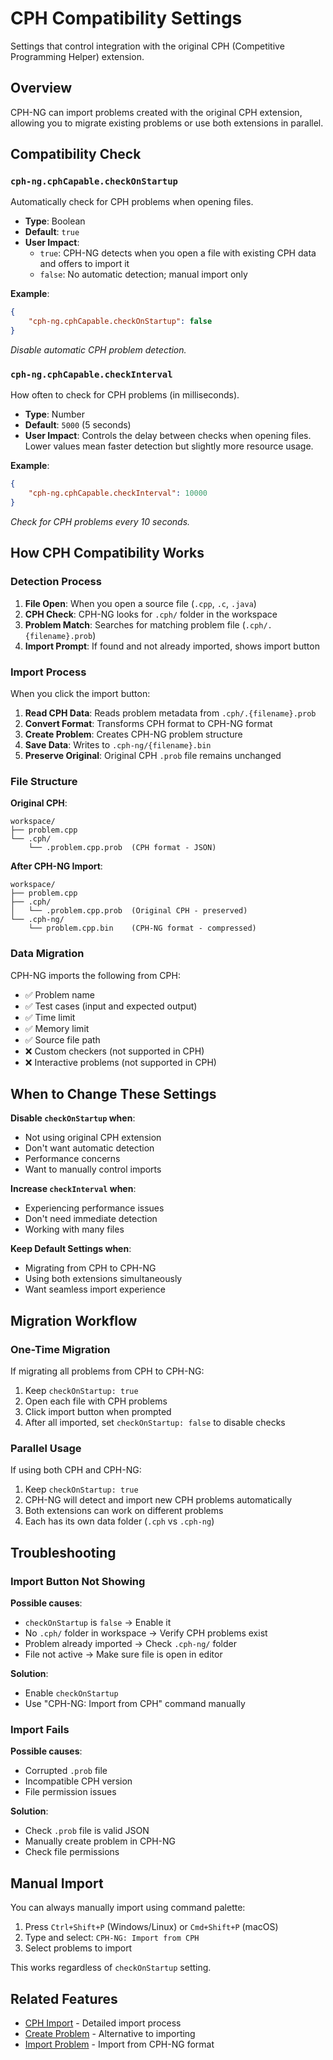 # CPH Compatibility Settings

Settings that control integration with the original CPH (Competitive Programming
Helper) extension.

## Overview

CPH-NG can import problems created with the original CPH extension, allowing you
to migrate existing problems or use both extensions in parallel.

## Compatibility Check

### `cph-ng.cphCapable.checkOnStartup`

Automatically check for CPH problems when opening files.

- **Type**: Boolean
- **Default**: `true`
- **User Impact**:
    - `true`: CPH-NG detects when you open a file with existing CPH data and
      offers to import it
    - `false`: No automatic detection; manual import only

**Example**:

```json
{
    "cph-ng.cphCapable.checkOnStartup": false
}
```

_Disable automatic CPH problem detection._

### `cph-ng.cphCapable.checkInterval`

How often to check for CPH problems (in milliseconds).

- **Type**: Number
- **Default**: `5000` (5 seconds)
- **User Impact**: Controls the delay between checks when opening files. Lower
  values mean faster detection but slightly more resource usage.

**Example**:

```json
{
    "cph-ng.cphCapable.checkInterval": 10000
}
```

_Check for CPH problems every 10 seconds._

## How CPH Compatibility Works

### Detection Process

1. **File Open**: When you open a source file (`.cpp`, `.c`, `.java`)
2. **CPH Check**: CPH-NG looks for `.cph/` folder in the workspace
3. **Problem Match**: Searches for matching problem file
   (`.cph/.{filename}.prob`)
4. **Import Prompt**: If found and not already imported, shows import button

### Import Process

When you click the import button:

1. **Read CPH Data**: Reads problem metadata from `.cph/.{filename}.prob`
2. **Convert Format**: Transforms CPH format to CPH-NG format
3. **Create Problem**: Creates CPH-NG problem structure
4. **Save Data**: Writes to `.cph-ng/{filename}.bin`
5. **Preserve Original**: Original CPH `.prob` file remains unchanged

### File Structure

**Original CPH**:

```
workspace/
├── problem.cpp
└── .cph/
    └── .problem.cpp.prob  (CPH format - JSON)
```

**After CPH-NG Import**:

```
workspace/
├── problem.cpp
├── .cph/
│   └── .problem.cpp.prob  (Original CPH - preserved)
└── .cph-ng/
    └── problem.cpp.bin    (CPH-NG format - compressed)
```

### Data Migration

CPH-NG imports the following from CPH:

- ✅ Problem name
- ✅ Test cases (input and expected output)
- ✅ Time limit
- ✅ Memory limit
- ✅ Source file path
- ❌ Custom checkers (not supported in CPH)
- ❌ Interactive problems (not supported in CPH)

## When to Change These Settings

**Disable `checkOnStartup` when**:

- Not using original CPH extension
- Don't want automatic detection
- Performance concerns
- Want to manually control imports

**Increase `checkInterval` when**:

- Experiencing performance issues
- Don't need immediate detection
- Working with many files

**Keep Default Settings when**:

- Migrating from CPH to CPH-NG
- Using both extensions simultaneously
- Want seamless import experience

## Migration Workflow

### One-Time Migration

If migrating all problems from CPH to CPH-NG:

1. Keep `checkOnStartup: true`
2. Open each file with CPH problems
3. Click import button when prompted
4. After all imported, set `checkOnStartup: false` to disable checks

### Parallel Usage

If using both CPH and CPH-NG:

1. Keep `checkOnStartup: true`
2. CPH-NG will detect and import new CPH problems automatically
3. Both extensions can work on different problems
4. Each has its own data folder (`.cph` vs `.cph-ng`)

## Troubleshooting

### Import Button Not Showing

**Possible causes**:

- `checkOnStartup` is `false` → Enable it
- No `.cph/` folder in workspace → Verify CPH problems exist
- Problem already imported → Check `.cph-ng/` folder
- File not active → Make sure file is open in editor

**Solution**:

- Enable `checkOnStartup`
- Use "CPH-NG: Import from CPH" command manually

### Import Fails

**Possible causes**:

- Corrupted `.prob` file
- Incompatible CPH version
- File permission issues

**Solution**:

- Check `.prob` file is valid JSON
- Manually create problem in CPH-NG
- Check file permissions

## Manual Import

You can always manually import using command palette:

1. Press `Ctrl+Shift+P` (Windows/Linux) or `Cmd+Shift+P` (macOS)
2. Type and select: `CPH-NG: Import from CPH`
3. Select problems to import

This works regardless of `checkOnStartup` setting.

## Related Features

- [CPH Import](../features/cph-import.md) - Detailed import process
- [Create Problem](../features/create-problem.md) - Alternative to importing
- [Import Problem](../features/import-problem.md) - Import from CPH-NG format
